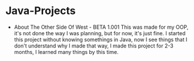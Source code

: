 # Java-Projects
- About The Other Side Of West - BETA 1.001
   This was made for my OOP, it's not done the way I was planning, but for now, it's just fine.
   I started this project without knowing somethings in Java, now I see things that I don't
  understand why I made that way, I made this project for 2-3 months, I learned many things
  by this time.
